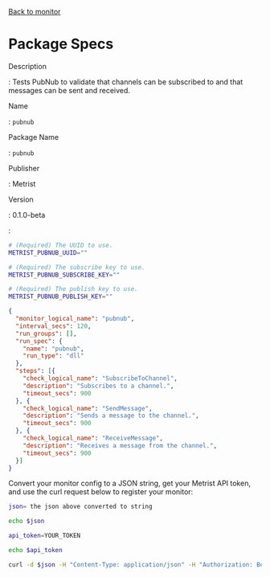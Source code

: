 [Back to monitor](pubnub.md)

# Package Specs

Description

: Tests PubNub to validate that channels can be subscribed to and that messages can be sent and received.

Name

: `pubnub`

Package Name

: `pubnub`

Publisher

: Metrist

Version

: 0.1.0-beta

: &nbsp;


<!--@include: /parts/_3.md-->


```sh
# (Required) The UUID to use.
METRIST_PUBNUB_UUID=""

# (Required) The subscribe key to use.
METRIST_PUBNUB_SUBSCRIBE_KEY=""

# (Required) The publish key to use.
METRIST_PUBNUB_PUBLISH_KEY=""
```

<!--@include: /parts/tips_env-vars.md -->


<!--@include: /parts/_4.md-->


```json
{
  "monitor_logical_name": "pubnub",
  "interval_secs": 120,
  "run_groups": [],
  "run_spec": {
    "name": "pubnub",
    "run_type": "dll"
  },
  "steps": [{
    "check_logical_name": "SubscribeToChannel",
    "description": "Subscribes to a channel.",
    "timeout_secs": 900
  }, {
    "check_logical_name": "SendMessage",
    "description": "Sends a message to the channel.",
    "timeout_secs": 900
  }, {
    "check_logical_name": "ReceiveMessage",
    "description": "Receives a message from the channel.",
    "timeout_secs": 900
  }]
}
```




Convert your monitor config to a JSON string, get your Metrist API token, and use the curl request below to register your monitor:

```sh
json= the json above converted to string

echo $json

api_token=YOUR_TOKEN

echo $api_token

curl -d $json -H "Content-Type: application/json" -H "Authorization: Bearer $api_token" 'https://app.metrist.io/api/v0/monitor-config'

```

<!--@include: /parts/tips_api.md-->


<!--@include: /parts/_5.md-->


<!--@include: /parts/result.md-->
